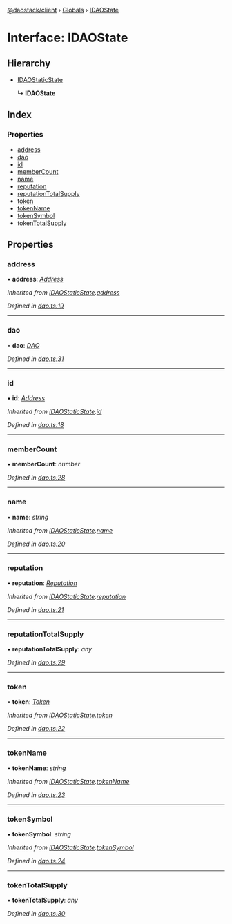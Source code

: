 [@daostack/client](../README.md) › [Globals](../globals.md) › [IDAOState](idaostate.md)

# Interface: IDAOState

## Hierarchy

* [IDAOStaticState](idaostaticstate.md)

  ↳ **IDAOState**

## Index

### Properties

* [address](idaostate.md#address)
* [dao](idaostate.md#dao)
* [id](idaostate.md#id)
* [memberCount](idaostate.md#membercount)
* [name](idaostate.md#name)
* [reputation](idaostate.md#reputation)
* [reputationTotalSupply](idaostate.md#reputationtotalsupply)
* [token](idaostate.md#token)
* [tokenName](idaostate.md#tokenname)
* [tokenSymbol](idaostate.md#tokensymbol)
* [tokenTotalSupply](idaostate.md#tokentotalsupply)

## Properties

###  address

• **address**: *[Address](../globals.md#address)*

*Inherited from [IDAOStaticState](idaostaticstate.md).[address](idaostaticstate.md#address)*

*Defined in [dao.ts:19](https://github.com/daostack/client/blob/3f46a94/src/dao.ts#L19)*

___

###  dao

• **dao**: *[DAO](../classes/dao.md)*

*Defined in [dao.ts:31](https://github.com/daostack/client/blob/3f46a94/src/dao.ts#L31)*

___

###  id

• **id**: *[Address](../globals.md#address)*

*Inherited from [IDAOStaticState](idaostaticstate.md).[id](idaostaticstate.md#id)*

*Defined in [dao.ts:18](https://github.com/daostack/client/blob/3f46a94/src/dao.ts#L18)*

___

###  memberCount

• **memberCount**: *number*

*Defined in [dao.ts:28](https://github.com/daostack/client/blob/3f46a94/src/dao.ts#L28)*

___

###  name

• **name**: *string*

*Inherited from [IDAOStaticState](idaostaticstate.md).[name](idaostaticstate.md#name)*

*Defined in [dao.ts:20](https://github.com/daostack/client/blob/3f46a94/src/dao.ts#L20)*

___

###  reputation

• **reputation**: *[Reputation](../classes/reputation.md)*

*Inherited from [IDAOStaticState](idaostaticstate.md).[reputation](idaostaticstate.md#reputation)*

*Defined in [dao.ts:21](https://github.com/daostack/client/blob/3f46a94/src/dao.ts#L21)*

___

###  reputationTotalSupply

• **reputationTotalSupply**: *any*

*Defined in [dao.ts:29](https://github.com/daostack/client/blob/3f46a94/src/dao.ts#L29)*

___

###  token

• **token**: *[Token](../classes/token.md)*

*Inherited from [IDAOStaticState](idaostaticstate.md).[token](idaostaticstate.md#token)*

*Defined in [dao.ts:22](https://github.com/daostack/client/blob/3f46a94/src/dao.ts#L22)*

___

###  tokenName

• **tokenName**: *string*

*Inherited from [IDAOStaticState](idaostaticstate.md).[tokenName](idaostaticstate.md#tokenname)*

*Defined in [dao.ts:23](https://github.com/daostack/client/blob/3f46a94/src/dao.ts#L23)*

___

###  tokenSymbol

• **tokenSymbol**: *string*

*Inherited from [IDAOStaticState](idaostaticstate.md).[tokenSymbol](idaostaticstate.md#tokensymbol)*

*Defined in [dao.ts:24](https://github.com/daostack/client/blob/3f46a94/src/dao.ts#L24)*

___

###  tokenTotalSupply

• **tokenTotalSupply**: *any*

*Defined in [dao.ts:30](https://github.com/daostack/client/blob/3f46a94/src/dao.ts#L30)*
